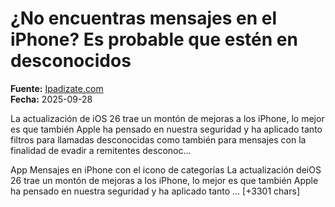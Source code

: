# ¿No encuentras mensajes en el iPhone? Es probable que estén en desconocidos

**Fuente:** [Ipadizate.com](https://ipadizate.com/tutoriales/no-encuentras-mensajes-en-el-iphone-es-probable-que-esten-en-desconocidos)  
**Fecha:** 2025-09-28

La actualización de iOS 26 trae un montón de mejoras a los iPhone, lo mejor es que también Apple ha pensado en nuestra seguridad y ha aplicado tanto filtros para llamadas desconocidas como también para mensajes con la finalidad de evadir a remitentes desconoc…

App Mensajes en iPhone con el icono de categorías
La actualización deiOS 26 trae un montón de mejoras a los iPhone, lo mejor es que también Apple ha pensado en nuestra seguridad y ha aplicado tanto … [+3301 chars]
